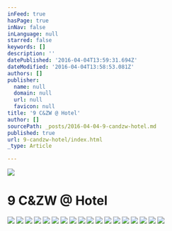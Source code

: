 ```yaml
---
inFeed: true
hasPage: true
inNav: false
inLanguage: null
starred: false
keywords: []
description: ''
datePublished: '2016-04-04T13:59:31.694Z'
dateModified: '2016-04-04T13:58:53.081Z'
authors: []
publisher:
  name: null
  domain: null
  url: null
  favicon: null
title: '9 C&ZW @ Hotel'
author: []
sourcePath: _posts/2016-04-04-9-candzw-hotel.md
published: true
url: 9-candzw-hotel/index.html
_type: Article

---
```

![](https://the-grid-user-content.s3-us-west-2.amazonaws.com/07e48686-b63d-413b-964c-8b15db361171.jpg)

# 9 C&ZW @ Hotel
![](https://the-grid-user-content.s3-us-west-2.amazonaws.com/85247e90-f6e1-4f0e-9283-46d556c7c556.jpg)
![](https://the-grid-user-content.s3-us-west-2.amazonaws.com/407e1637-f926-4267-8124-0b1d87362f4d.jpg)
![](https://the-grid-user-content.s3-us-west-2.amazonaws.com/64df66ad-b09c-4fd4-ae4d-f2798956ac6d.jpg)
![](https://the-grid-user-content.s3-us-west-2.amazonaws.com/2d087fc8-c317-464d-bdd8-6fc663accdf3.jpg)
![](https://the-grid-user-content.s3-us-west-2.amazonaws.com/56e63800-9a29-49cb-a172-e4109d5cf2d2.jpg)
![](https://the-grid-user-content.s3-us-west-2.amazonaws.com/1e4af3d1-1734-4c01-ae87-8d64e01f12a1.jpg)
![](https://the-grid-user-content.s3-us-west-2.amazonaws.com/79a5d01d-311d-43ea-bff4-36f117c37140.jpg)
![](https://the-grid-user-content.s3-us-west-2.amazonaws.com/afb9fbc4-5c4f-4f6a-a6dd-9df5ddc58d08.jpg)
![](https://the-grid-user-content.s3-us-west-2.amazonaws.com/e2329325-74a3-48f5-9eec-2ff5a89ed4df.jpg)
![](https://the-grid-user-content.s3-us-west-2.amazonaws.com/add8bb91-1836-421b-b6d4-46a6a405e449.jpg)
![](https://the-grid-user-content.s3-us-west-2.amazonaws.com/da39be8f-c7f5-44a6-a31e-ae2355b87ab0.jpg)
![](https://the-grid-user-content.s3-us-west-2.amazonaws.com/b84bfd55-d925-49a9-886b-174667aea9cc.jpg)
![](https://the-grid-user-content.s3-us-west-2.amazonaws.com/42a70b80-dcb8-4e07-b2ed-68e2e8ce6f3b.jpg)
![](https://the-grid-user-content.s3-us-west-2.amazonaws.com/a735aec1-7c5a-4b86-89a1-14919db1dcbe.jpg)
![](https://the-grid-user-content.s3-us-west-2.amazonaws.com/001227d5-f4a9-4125-80b7-29fa000f13be.jpg)
![](https://the-grid-user-content.s3-us-west-2.amazonaws.com/5082d43e-2909-4b62-8c43-9b56150523d1.jpg)
![](https://the-grid-user-content.s3-us-west-2.amazonaws.com/b5dac7f6-5809-468a-9138-d7ed357fad47.jpg)
![](https://the-grid-user-content.s3-us-west-2.amazonaws.com/9d4edd39-1d15-4528-ac26-d58a9ad3c062.jpg)